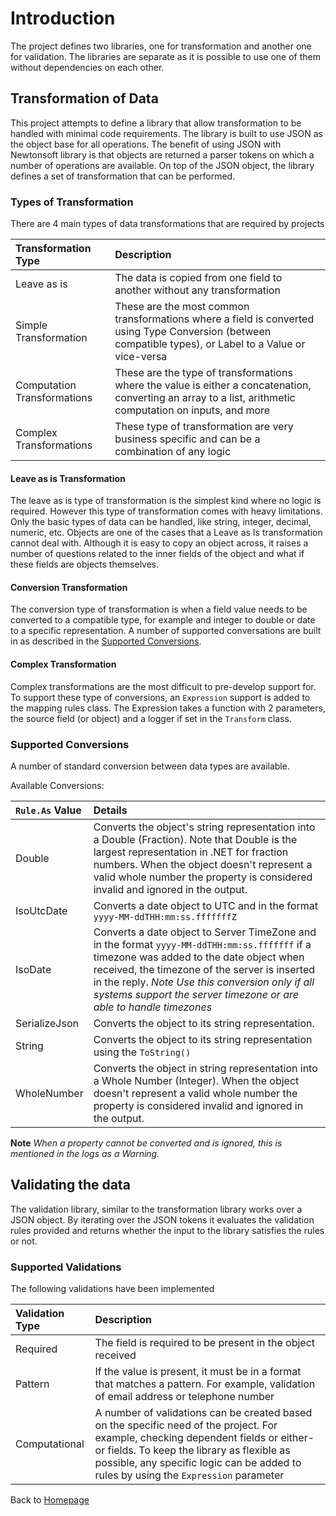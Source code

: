 # Introduction

The project defines two libraries, one for transformation and another one for validation. The libraries are separate as it is possible to use one of them without dependencies on each other.

## Transformation of Data

This project attempts to define a library that allow transformation to be handled with minimal code requirements. The library is built to use JSON as the object base for all operations. The benefit of using JSON with Newtonsoft library is that objects are returned a parser tokens on which a number of operations are available. On top of the JSON object, the library defines a set of transformation that can be performed.

### Types of Transformation

There are 4 main types of data transformations that are required by projects

| Transformation Type | Description |
|:-----|:-----------|
| Leave as is | The data is copied from one field to another without any transformation |
| Simple Transformation | These are the most common transformations where a field is converted using Type Conversion (between compatible types), or Label to a Value or vice-versa |
| Computation Transformations | These are the type of transformations where the value is either a concatenation, converting an array to a list, arithmetic computation on inputs, and more |
| Complex Transformations | These type of transformation are very business specific and can be a combination of any logic |

#### Leave as is Transformation

The leave as is type of transformation is the simplest kind where no logic is required. However this type of transformation comes with heavy limitations. Only the basic types of data can be handled, like string, integer, decimal, numeric, etc. Objects are one of the cases that a Leave as Is transformation cannot deal with. Although it is easy to copy an object across, it raises a number of questions related to the inner fields of the object and what if these fields are objects themselves.

#### Conversion Transformation

The conversion type of transformation is when a field value needs to be converted to a compatible type, for example and integer to double or date to a specific representation. A number of supported conversations are built in as described in the [Supported Conversions](supported_conversions.md).

#### Complex Transformation

Complex transformations are the most difficult to pre-develop support for. To support these type of conversions, an `Expression` support is added to the mapping rules class. The Expression takes a function with 2 parameters, the source field (or object) and a logger if set in the `Transform` class.

### Supported Conversions

A number of standard conversion between data types are available.

Available Conversions:

| ```Rule.As``` Value | Details |
|:-----|:-----|
| Double | Converts the object's string representation into a Double (Fraction). Note that Double is the largest representation in .NET for fraction numbers. When the object doesn't represent a valid whole number the property is considered invalid and ignored in the output. |
| IsoUtcDate | Converts a date object to UTC and in the format ``yyyy-MM-ddTHH:mm:ss.fffffffZ`` |
| IsoDate | Converts a date object to Server TimeZone and in the format ``yyyy-MM-ddTHH:mm:ss.fffffff`` if a timezone was added to the date object when received, the timezone of the server is inserted in the reply. _Note Use this conversion only if all systems support the server timezone or are able to handle timezones_ |
| SerializeJson | Converts the object to its string representation. |
| String | Converts the object to its string representation using the ``ToString()`` |
| WholeNumber | Converts the object in string representation into a Whole Number (Integer). When the object doesn't represent a valid whole number the property is considered invalid and ignored in the output. |

**Note** _When a property cannot be converted and is ignored, this is mentioned in the logs as a Warning._

## Validating the data

The validation library, similar to the transformation library works over a JSON object. By iterating over the JSON tokens it evaluates the validation rules provided and returns whether the input to the library satisfies the rules or not.

### Supported Validations

The following validations have been implemented

| Validation Type | Description |
|:-----|:-----------|
| Required | The field is required to be present in the object received |
| Pattern | If the value is present, it must be in a format that matches a pattern. For example, validation of email address or telephone number |
| Computational | A number of validations can be created based on the specific need of the project. For example, checking dependent fields or either-or fields. To keep the library as flexible as possible, any specific logic can be added to rules by using the `Expression` parameter |

Back to [Homepage](../index.md)
